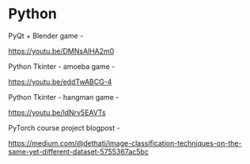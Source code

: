 # Python

PyQt + Blender game - 

https://youtu.be/DMNsAlHA2m0




Python Tkinter - amoeba game - 

https://youtu.be/eddTwABCG-4




Python Tkinter - hangman game - 

https://youtu.be/ldNrv5EAVTs




PyTorch course project blogpost - 

https://medium.com/@dethati/image-classification-techniques-on-the-same-yet-different-dataset-5755367ac5bc
